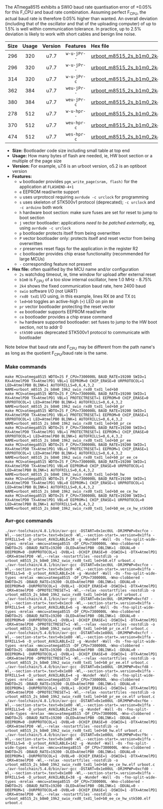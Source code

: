 The ATmega8515 exhibits a SWIO baud rate quantisation error of +0.05% for this F_CPU and baud rate combination. Assuming perfect F<sub>CPU</sub>, the actual baud rate is therefore 0.05% higher than wanted. An overall deviation (including that of the oscillator and that of the uploading computer) of up to 1.5% is well within communication tolerance. In practice, up to 2.5% deviation is likely to work with short cables and benign line noise.

|Size|Usage|Version|Features|Hex file|
|:-:|:-:|:-:|:-:|:--|
|296|320|u7.7|`w-u-jPr--`|[urboot_m8515_2s_b1m0_2k4_swio_rxd0_txd1_led+b0.hex](https://raw.githubusercontent.com/stefanrueger/urboot.hex/main/u7.7/mcus/atmega8515/watchdog_2_s/internal_oscillator_b-8.75%25/%2B1m000000_hz/%2B%2B%2B2k4_baud/uart0_rxd0_txd1/led%2Bb0/urboot_m8515_2s_b1m0_2k4_swio_rxd0_txd1_led%2Bb0.hex)|
|296|320|u7.7|`w-u-jPr--`|[urboot_m8515_2s_b1m0_2k4_swio_rxd0_txd1_led+b0_pr.hex](https://raw.githubusercontent.com/stefanrueger/urboot.hex/main/u7.7/mcus/atmega8515/watchdog_2_s/internal_oscillator_b-8.75%25/%2B1m000000_hz/%2B%2B%2B2k4_baud/uart0_rxd0_txd1/led%2Bb0/urboot_m8515_2s_b1m0_2k4_swio_rxd0_txd1_led%2Bb0_pr.hex)|
|314|320|u7.7|`w-u-jPr-c`|[urboot_m8515_2s_b1m0_2k4_swio_rxd0_txd1_led+b0_pr_ce.hex](https://raw.githubusercontent.com/stefanrueger/urboot.hex/main/u7.7/mcus/atmega8515/watchdog_2_s/internal_oscillator_b-8.75%25/%2B1m000000_hz/%2B%2B%2B2k4_baud/uart0_rxd0_txd1/led%2Bb0/urboot_m8515_2s_b1m0_2k4_swio_rxd0_txd1_led%2Bb0_pr_ce.hex)|
|362|384|u7.7|`weu-jPr--`|[urboot_m8515_2s_b1m0_2k4_swio_rxd0_txd1_led+b0_pr_ee.hex](https://raw.githubusercontent.com/stefanrueger/urboot.hex/main/u7.7/mcus/atmega8515/watchdog_2_s/internal_oscillator_b-8.75%25/%2B1m000000_hz/%2B%2B%2B2k4_baud/uart0_rxd0_txd1/led%2Bb0/urboot_m8515_2s_b1m0_2k4_swio_rxd0_txd1_led%2Bb0_pr_ee.hex)|
|380|384|u7.7|`weu-jPr-c`|[urboot_m8515_2s_b1m0_2k4_swio_rxd0_txd1_led+b0_pr_ee_ce.hex](https://raw.githubusercontent.com/stefanrueger/urboot.hex/main/u7.7/mcus/atmega8515/watchdog_2_s/internal_oscillator_b-8.75%25/%2B1m000000_hz/%2B%2B%2B2k4_baud/uart0_rxd0_txd1/led%2Bb0/urboot_m8515_2s_b1m0_2k4_swio_rxd0_txd1_led%2Bb0_pr_ee_ce.hex)|
|278|512|u7.7|`w-u-hpr--`|[urboot_m8515_2s_b1m0_2k4_swio_rxd0_txd1_led+b0_hw.hex](https://raw.githubusercontent.com/stefanrueger/urboot.hex/main/u7.7/mcus/atmega8515/watchdog_2_s/internal_oscillator_b-8.75%25/%2B1m000000_hz/%2B%2B%2B2k4_baud/uart0_rxd0_txd1/led%2Bb0/urboot_m8515_2s_b1m0_2k4_swio_rxd0_txd1_led%2Bb0_hw.hex)|
|370|512|u7.7|`weu-hpr-c`|[urboot_m8515_2s_b1m0_2k4_swio_rxd0_txd1_led+b0_ee_ce_hw.hex](https://raw.githubusercontent.com/stefanrueger/urboot.hex/main/u7.7/mcus/atmega8515/watchdog_2_s/internal_oscillator_b-8.75%25/%2B1m000000_hz/%2B%2B%2B2k4_baud/uart0_rxd0_txd1/led%2Bb0/urboot_m8515_2s_b1m0_2k4_swio_rxd0_txd1_led%2Bb0_ee_ce_hw.hex)|
|474|512|u7.7|`wes-hpr-c`|[urboot_m8515_2s_b1m0_2k4_swio_rxd0_txd1_led+b0_ee_ce_hw_stk500.hex](https://raw.githubusercontent.com/stefanrueger/urboot.hex/main/u7.7/mcus/atmega8515/watchdog_2_s/internal_oscillator_b-8.75%25/%2B1m000000_hz/%2B%2B%2B2k4_baud/uart0_rxd0_txd1/led%2Bb0/urboot_m8515_2s_b1m0_2k4_swio_rxd0_txd1_led%2Bb0_ee_ce_hw_stk500.hex)|

- **Size:** Bootloader code size including small table at top end
- **Usage:** How many bytes of flash are needed, ie, HW boot section or a multiple of the page size
- **Version:** For example, u7.6 is an urboot version, o5.2 is an optiboot version
- **Features:**
  + `w` bootloader provides `pgm_write_page(sram, flash)` for the application at `FLASHEND-4+1`
  + `e` EEPROM read/write support
  + `u` uses urprotocol requiring `avrdude -c urclock` for programming
  + `s` uses skeleton of STK500v1 protocol (deprecated); `-c urclock` and `-c arduino` both work
  + `h` hardware boot section: make sure fuses are set for reset to jump to boot section
  + `j` vector bootloader: applications *need to be patched externally*, eg, using `avrdude -c urclock`
  + `p` bootloader protects itself from being overwritten
  + `P` vector bootloader only: protects itself and reset vector from being overwritten
  + `r` preserves reset flags for the application in the register R2
  + `c` bootloader provides chip erase functionality (recommended for large MCUs)
  + `-` corresponding feature not present
- **Hex file:** often qualified by the MCU name and/or configuration
  + `2s` watchdog timeout, ie, time window for upload after external reset
  + `b1m0` is F<sub>CPU</sub> of a too slow internal oscillator, here 1.0 MHz - 8.75%
  + `2k4` shows the fixed communication baud rate, here 2400 baud
  + `swio` software I/O (not UART)
  + `rxd0 txd1` I/O using, in this example, lines RX `D0` and TX `D1`
  + `led+b0` toggles an active-high (`+`) LED on pin `B0`
  + `pr` vector bootloader protecting the reset vector
  + `ee` bootloader supports EEPROM read/write
  + `ce` bootloader provides a chip erase command
  + `hw` hardware supported bootloader: set fuses to jump to the HW boot section, not to addr 0
  + `stk500` uses deprecated STK500v1 protocol to communicate with bootloader


Note below that baud rate and F<sub>CPU</sub> may be different from the path name's as long as the quotient F<sub>CPU</sub>/baud rate is the same.

### Make commands
```
make MCU=atmega8515 WDTO=2S F_CPU=7300000L BAUD_RATE=19200 SWIO=1 RX=AtmelPD0 TX=AtmelPD1 VBL=1 EEPROM=0 CHIP_ERASE=0 URPROTOCOL=1 LED=AtmelPB0 BLINK=1 AUTOFRILLS=0,6,4,3,2 NAME=urboot_m8515_2s_b8m0_19k2_swio_rxd0_txd1_led+b0
make MCU=atmega8515 WDTO=2S F_CPU=7300000L BAUD_RATE=19200 SWIO=1 RX=AtmelPD0 TX=AtmelPD1 VBL=1 PROTECTRESET=1 EEPROM=0 CHIP_ERASE=0 URPROTOCOL=1 LED=AtmelPB0 BLINK=1 AUTOFRILLS=0,6,4,3,2 NAME=urboot_m8515_2s_b8m0_19k2_swio_rxd0_txd1_led+b0_pr
make MCU=atmega8515 WDTO=2S F_CPU=7300000L BAUD_RATE=19200 SWIO=1 RX=AtmelPD0 TX=AtmelPD1 VBL=1 PROTECTRESET=1 EEPROM=0 CHIP_ERASE=1 URPROTOCOL=1 LED=AtmelPB0 BLINK=1 AUTOFRILLS=0,6,4,3,2 NAME=urboot_m8515_2s_b8m0_19k2_swio_rxd0_txd1_led+b0_pr_ce
make MCU=atmega8515 WDTO=2S F_CPU=7300000L BAUD_RATE=19200 SWIO=1 RX=AtmelPD0 TX=AtmelPD1 VBL=1 PROTECTRESET=1 EEPROM=1 CHIP_ERASE=0 URPROTOCOL=1 LED=AtmelPB0 BLINK=1 AUTOFRILLS=0,6,4,3,2 NAME=urboot_m8515_2s_b8m0_19k2_swio_rxd0_txd1_led+b0_pr_ee
make MCU=atmega8515 WDTO=2S F_CPU=7300000L BAUD_RATE=19200 SWIO=1 RX=AtmelPD0 TX=AtmelPD1 VBL=1 PROTECTRESET=1 EEPROM=1 CHIP_ERASE=1 URPROTOCOL=1 LED=AtmelPB0 BLINK=1 AUTOFRILLS=0,6,4,3,2 NAME=urboot_m8515_2s_b8m0_19k2_swio_rxd0_txd1_led+b0_pr_ee_ce
make MCU=atmega8515 WDTO=2S F_CPU=7300000L BAUD_RATE=19200 SWIO=1 RX=AtmelPD0 TX=AtmelPD1 VBL=0 EEPROM=0 CHIP_ERASE=0 URPROTOCOL=1 LED=AtmelPB0 BLINK=1 AUTOFRILLS=0,6,4,3,2 NAME=urboot_m8515_2s_b8m0_19k2_swio_rxd0_txd1_led+b0_hw
make MCU=atmega8515 WDTO=2S F_CPU=7300000L BAUD_RATE=19200 SWIO=1 RX=AtmelPD0 TX=AtmelPD1 VBL=0 EEPROM=1 CHIP_ERASE=1 URPROTOCOL=1 LED=AtmelPB0 BLINK=1 AUTOFRILLS=0,6,4,3,2 NAME=urboot_m8515_2s_b8m0_19k2_swio_rxd0_txd1_led+b0_ee_ce_hw
make MCU=atmega8515 WDTO=2S F_CPU=7300000L BAUD_RATE=19200 SWIO=1 RX=AtmelPD0 TX=AtmelPD1 VBL=0 EEPROM=1 CHIP_ERASE=1 URPROTOCOL=0 LED=AtmelPB0 BLINK=1 AUTOFRILLS=0,6,4,3,2 NAME=urboot_m8515_2s_b8m0_19k2_swio_rxd0_txd1_led+b0_ee_ce_hw_stk500
```

### Avr-gcc commands
```
./avr-toolchain/4.8.1/bin/avr-gcc -DSTART=0x1ec0UL -DRJMPWP=0xcfce -Wl,--section-start=.text=0x1ec0 -Wl,--section-start=.version=0x1ffa -DFRILLS=6 -D_urboot_AVAILABLE=38 -g -Wundef -Wall -Os -fno-split-wide-types -mrelax -mmcu=atmega8515 -DF_CPU=7300000L -Wno-clobbered -DWDTO=2S -DBAUD_RATE=19200 -DLED=AtmelPB0 -DBLINK=1 -DDUAL=0 -DEEPROM=0 -DURPROTOCOL=1 -DVBL=1 -DCHIP_ERASE=0 -DSWIO=1 -DTX=AtmelPD1 -DRX=AtmelPD0 -Wl,--relax -nostartfiles -nostdlib -o urboot_m8515_2s_b8m0_19k2_swio_rxd0_txd1_led+b0.elf urboot.c
./avr-toolchain/4.8.1/bin/avr-gcc -DSTART=0x1ec0UL -DRJMPWP=0xcfce -Wl,--section-start=.text=0x1ec0 -Wl,--section-start=.version=0x1ffa -DFRILLS=6 -D_urboot_AVAILABLE=24 -g -Wundef -Wall -Os -fno-split-wide-types -mrelax -mmcu=atmega8515 -DF_CPU=7300000L -Wno-clobbered -DWDTO=2S -DBAUD_RATE=19200 -DLED=AtmelPB0 -DBLINK=1 -DDUAL=0 -DEEPROM=0 -DURPROTOCOL=1 -DVBL=1 -DCHIP_ERASE=0 -DSWIO=1 -DTX=AtmelPD1 -DRX=AtmelPD0 -DPROTECTRESET=1 -Wl,--relax -nostartfiles -nostdlib -o urboot_m8515_2s_b8m0_19k2_swio_rxd0_txd1_led+b0_pr.elf urboot.c
./avr-toolchain/4.8.1/bin/avr-gcc -DSTART=0x1ec0UL -DRJMPWP=0xcfd7 -Wl,--section-start=.text=0x1ec0 -Wl,--section-start=.version=0x1ffa -DFRILLS=4 -D_urboot_AVAILABLE=6 -g -Wundef -Wall -Os -fno-split-wide-types -mrelax -mmcu=atmega8515 -DF_CPU=7300000L -Wno-clobbered -DWDTO=2S -DBAUD_RATE=19200 -DLED=AtmelPB0 -DBLINK=1 -DDUAL=0 -DEEPROM=0 -DURPROTOCOL=1 -DVBL=1 -DCHIP_ERASE=1 -DSWIO=1 -DTX=AtmelPD1 -DRX=AtmelPD0 -DPROTECTRESET=1 -Wl,--relax -nostartfiles -nostdlib -o urboot_m8515_2s_b8m0_19k2_swio_rxd0_txd1_led+b0_pr_ce.elf urboot.c
./avr-toolchain/5.4.0/bin/avr-gcc -DSTART=0x1e80UL -DRJMPWP=0xcfcf -Wl,--section-start=.text=0x1e80 -Wl,--section-start=.version=0x1ffa -DFRILLS=6 -D_urboot_AVAILABLE=22 -g -Wundef -Wall -Os -fno-split-wide-types -mrelax -mmcu=atmega8515 -DF_CPU=7300000L -Wno-clobbered -DWDTO=2S -DBAUD_RATE=19200 -DLED=AtmelPB0 -DBLINK=1 -DDUAL=0 -DEEPROM=1 -DURPROTOCOL=1 -DVBL=1 -DCHIP_ERASE=0 -DSWIO=1 -DTX=AtmelPD1 -DRX=AtmelPD0 -DPROTECTRESET=1 -Wl,--relax -nostartfiles -nostdlib -o urboot_m8515_2s_b8m0_19k2_swio_rxd0_txd1_led+b0_pr_ee.elf urboot.c
./avr-toolchain/5.4.0/bin/avr-gcc -DSTART=0x1e80UL -DRJMPWP=0xcfd8 -Wl,--section-start=.text=0x1e80 -Wl,--section-start=.version=0x1ffa -DFRILLS=4 -D_urboot_AVAILABLE=4 -g -Wundef -Wall -Os -fno-split-wide-types -mrelax -mmcu=atmega8515 -DF_CPU=7300000L -Wno-clobbered -DWDTO=2S -DBAUD_RATE=19200 -DLED=AtmelPB0 -DBLINK=1 -DDUAL=0 -DEEPROM=1 -DURPROTOCOL=1 -DVBL=1 -DCHIP_ERASE=1 -DSWIO=1 -DTX=AtmelPD1 -DRX=AtmelPD0 -DPROTECTRESET=1 -Wl,--relax -nostartfiles -nostdlib -o urboot_m8515_2s_b8m0_19k2_swio_rxd0_txd1_led+b0_pr_ee_ce.elf urboot.c
./avr-toolchain/4.8.1/bin/avr-gcc -DSTART=0x1e00UL -DRJMPWP=0xcf6e -Wl,--section-start=.text=0x1e00 -Wl,--section-start=.version=0x1ffa -DFRILLS=6 -D_urboot_AVAILABLE=234 -g -Wundef -Wall -Os -fno-split-wide-types -mrelax -mmcu=atmega8515 -DF_CPU=7300000L -Wno-clobbered -DWDTO=2S -DBAUD_RATE=19200 -DLED=AtmelPB0 -DBLINK=1 -DDUAL=0 -DEEPROM=0 -DURPROTOCOL=1 -DVBL=0 -DCHIP_ERASE=0 -DSWIO=1 -DTX=AtmelPD1 -DRX=AtmelPD0 -Wl,--relax -nostartfiles -nostdlib -o urboot_m8515_2s_b8m0_19k2_swio_rxd0_txd1_led+b0_hw.elf urboot.c
./avr-toolchain/5.4.0/bin/avr-gcc -DSTART=0x1e00UL -DRJMPWP=0xcf9c -Wl,--section-start=.text=0x1e00 -Wl,--section-start=.version=0x1ffa -DFRILLS=6 -D_urboot_AVAILABLE=142 -g -Wundef -Wall -Os -fno-split-wide-types -mrelax -mmcu=atmega8515 -DF_CPU=7300000L -Wno-clobbered -DWDTO=2S -DBAUD_RATE=19200 -DLED=AtmelPB0 -DBLINK=1 -DDUAL=0 -DEEPROM=1 -DURPROTOCOL=1 -DVBL=0 -DCHIP_ERASE=1 -DSWIO=1 -DTX=AtmelPD1 -DRX=AtmelPD0 -Wl,--relax -nostartfiles -nostdlib -o urboot_m8515_2s_b8m0_19k2_swio_rxd0_txd1_led+b0_ee_ce_hw.elf urboot.c
./avr-toolchain/5.4.0/bin/avr-gcc -DSTART=0x1e00UL -DRJMPWP=0xcfd0 -Wl,--section-start=.text=0x1e00 -Wl,--section-start=.version=0x1ffa -DFRILLS=6 -D_urboot_AVAILABLE=38 -g -Wundef -Wall -Os -fno-split-wide-types -mrelax -mmcu=atmega8515 -DF_CPU=7300000L -Wno-clobbered -DWDTO=2S -DBAUD_RATE=19200 -DLED=AtmelPB0 -DBLINK=1 -DDUAL=0 -DEEPROM=1 -DURPROTOCOL=0 -DVBL=0 -DCHIP_ERASE=1 -DSWIO=1 -DTX=AtmelPD1 -DRX=AtmelPD0 -Wl,--relax -nostartfiles -nostdlib -o urboot_m8515_2s_b8m0_19k2_swio_rxd0_txd1_led+b0_ee_ce_hw_stk500.elf urboot.c
```

